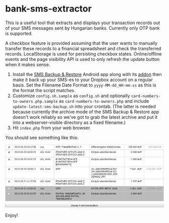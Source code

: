 bank-sms-extractor
==================

This is a useful tool that extracts and displays your transaction records out of your SMS messages sent by Hungarian banks.  Currently only OTP bank is supported.

A checkbox feature is provided assuming that the user wants to manually transfer these records to a financial spreadsheet and check the transferred records.  LocalStorage is used for persisting checkbox states.  Online/offline events and the page visibility API is used to only refresh the update button when it makes sense.

1. Install the [SMS Backup & Restore](https://play.google.com/store/apps/details?id=com.riteshsahu.SMSBackupRestore) Android app along with its [addon](https://play.google.com/store/apps/details?id=com.riteshsahu.SMSBackupRestoreNetworkAddon) then make it back up your SMS-es to your Dropbox account on a regular basis.  Set the Filename Date Format to `yyyy-MM-dd_HH-mm-ss` as this is the format the script matches.
2. Customize `config.sh.sample` as `config.sh` and optionally `card-numbers-to-owners.php.sample` as `card-numbers-to-owners.php` and include `update-latest-sms-backup.sh` into your crontab.  (The latter is needed because currently the archive mode of the SMS Backup & Restore app doesn't work reliably so we've got to grab the latest archive and put it into a webserver-visible directory as a fixed filename.)
3. Hit `index.php` from your web browser.

You should see something like this:

![screenshot](screenshot.png)

Enjoy!
